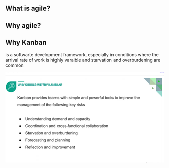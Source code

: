 ## What is agile?

## Why agile?

## Why Kanban

is a softwarte development framework, especially in conditions where the arrival rate of work is highly varaible and starvation and overburdening are common

![](./Images/kanban1.png)
